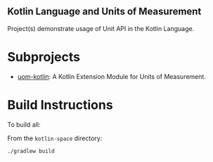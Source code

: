 Kotlin Language and Units of Measurement
----------------------------------------

Project(s) demonstrate usage of Unit API in the Kotlin Language.

# Subprojects

* [uom-kotlin](./uom-kotlin): A Kotlin Extension Module for Units of Measurement.

# Build Instructions

To build all:

From the `kotlin-space` directory:

    ./gradlew build


